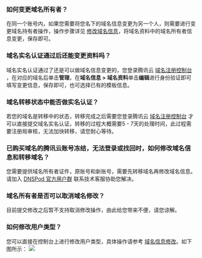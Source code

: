 ### 如何变更域名所有者？
在同一个账号内，如果您需要将您名下的域名信息变更为另一个人，则需要进行变更域名持有者操作，操作步骤详见 [修改域名信息](https://cloud.tencent.com/document/product/242/3648)，将域名资料中的域名所有者信息变更，保存即可。

### 域名实名认证通过后还能变更资料吗？
域名实名认证通过了还是可以做域名信息变更的，您登录腾讯云 [域名注册控制台](https://console.cloud.tencent.com/domain/mydomain) ，在对应的域名后单击**管理**，在**域名信息 > 域名资料**单击**编辑**进行身份验证即可填写变更信息，保存即可，也可选择已有的模板信息。

### 域名转移状态中能否做实名认证？
若您的域名是转移中的状态，转移完成之后需要您登录腾讯云 [域名注册控制台](https://console.cloud.tencent.com/domain/mydomain) 才可以直接提交域名实名认证，转移的过程大概需要5 - 7天的处理时间，此过程需要注册局审核，无法加快转移，请您耐心等待。     

### 已购买域名的腾讯云账号冻结，无法登录或找回时，如何修改域名信息和转移域名？
您需要提供域名所有者证件，原账号和新账号，需要先转移域名再修改域名信息。请加入 [DNSPod 官方用户群](https://cloud.tencent.com/document/product/242/57608#DNSPod) 联系技术客服协助您解决。

### 域名所有者是否可以取消域名修改？
目前提交修改之后暂不支持取消修改操作，由此给您带来不便，请您谅解。

### 如何修改用户类型？
您可以直接在控制台上进行修改用户类型，具体操作请参考 [域名信息修改](https://cloud.tencent.com/document/product/242/3648)。如下图所示：
![](https://main.qcloudimg.com/raw/9de06d1862e57797aa6afe94d2a5d445.png)




